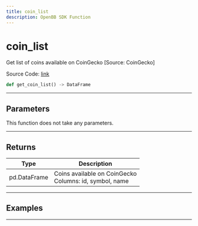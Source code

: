 ```yaml
---
title: coin_list
description: OpenBB SDK Function
---
```


# coin_list

Get list of coins available on CoinGecko [Source: CoinGecko]

Source Code: [link](https://github.com/OpenBB-finance/OpenBBTerminal/tree/main/openbb_terminal/cryptocurrency/discovery/pycoingecko_model.py#L339)

```python
def get_coin_list() -> DataFrame
```
---

## Parameters

This function does not take any parameters.

---

## Returns

| Type | Description |
| ---- | ----------- |
| pd.DataFrame | Coins available on CoinGecko<br/>Columns: id, symbol, name |

---

## Examples

---

